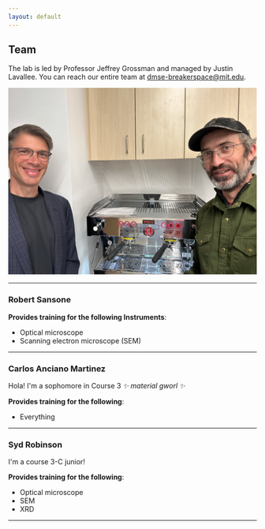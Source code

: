 ```yaml
---
layout: default
---
```


## Team

The lab is led by Professor Jeffrey Grossman and managed by Justin Lavallee. You can reach our entire team at [dmse-breakerspace@mit.edu](mailto:dmse-breakerspace@mit.edu).

![Jeff and Justin at the espresso machine](./assets/img/jeff-justin.JPG)

___

### Robert Sansone

__Provides training for the following Instruments__:
 - Optical microscope
 - Scanning electron microscope (SEM)

___


### Carlos Anciano Martinez

Hola! I'm a sophomore in Course 3 _✨ material gworl ✨_

__Provides training for the following__:
 - Everything

___


### Syd Robinson

I'm a course 3-C junior!

__Provides training for the following__:
 - Optical microscope
 - SEM
 - XRD


___
